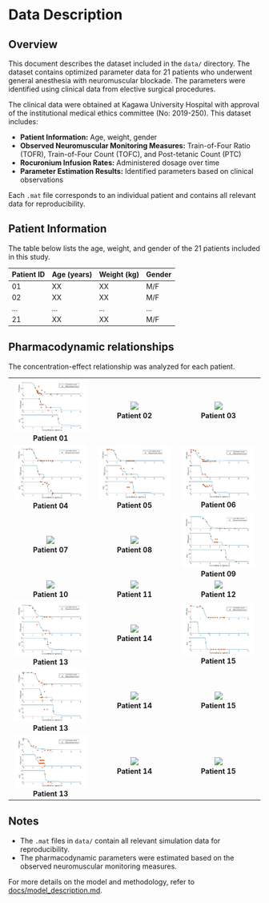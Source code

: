 # Data Description

## Overview
This document describes the dataset included in the `data/` directory. The dataset contains optimized parameter data for 21 patients who underwent general anesthesia with neuromuscular blockade. The parameters were identified using clinical data from elective surgical procedures.

The clinical data were obtained at Kagawa University Hospital with approval of the institutional medical ethics committee (No: 2019-250). This dataset includes:
- **Patient Information:** Age, weight, gender
- **Observed Neuromuscular Monitoring Measures:** Train-of-Four Ratio (TOFR), Train-of-Four Count (TOFC), and Post-tetanic Count (PTC)
- **Rocuronium Infusion Rates:** Administered dosage over time
- **Parameter Estimation Results:** Identified parameters based on clinical observations

Each `.mat` file corresponds to an individual patient and contains all relevant data for reproducibility.


## Patient Information
The table below lists the age, weight, and gender of the 21 patients included in this study.

| Patient ID | Age (years) | Weight (kg) | Gender |
|------------|------------|------------|--------|
| 01         | XX         | XX         | M/F    |
| 02         | XX         | XX         | M/F    |
| ...        | ...        | ...        | ...    |
| 21         | XX         | XX         | M/F    |


## Pharmacodynamic relationships 

The concentration-effect relationship was analyzed for each patient. 


<table align="center">
  <tr>
    <td align="center"><img src="images/patient_01.jpg" width="95%"><br><b>Patient 01</b></td>
    <td align="center"><img src="images/patient_02.jpg" width="95%"><br><b>Patient 02</b></td>
    <td align="center"><img src="images/patient_03.jpg" width="95%"><br><b>Patient 03</b></td>
  </tr>
  <tr>
    <td align="center"><img src="images/patient_04.jpg" width="95%"><br><b>Patient 04</b></td>
    <td align="center"><img src="images/patient_05.jpg" width="95%"><br><b>Patient 05</b></td>
    <td align="center"><img src="images/patient_06.jpg" width="95%"><br><b>Patient 06</b></td>
  </tr>
  <tr>
    <td align="center"><img src="images/patient_07.jpg" width="95%"><br><b>Patient 07</b></td>
    <td align="center"><img src="images/patient_08.jpg" width="95%"><br><b>Patient 08</b></td>
    <td align="center"><img src="images/patient_09.jpg" width="95%"><br><b>Patient 09</b></td>
  </tr>
  <tr>
    <td align="center"><img src="images/patient_10.jpg" width="95%"><br><b>Patient 10</b></td>
    <td align="center"><img src="images/patient_11.jpg" width="95%"><br><b>Patient 11</b></td>
    <td align="center"><img src="images/patient_12.jpg" width="95%"><br><b>Patient 12</b></td>
  </tr>
  <tr>
    <td align="center"><img src="images/patient_13.jpg" width="95%"><br><b>Patient 13</b></td>
    <td align="center"><img src="images/patient_14.jpg" width="95%"><br><b>Patient 14</b></td>
    <td align="center"><img src="images/patient_15.jpg" width="95%"><br><b>Patient 15</b></td>
  </tr>
  <tr>
    <td align="center"><img src="images/patient_16.jpg" width="95%"><br><b>Patient 13</b></td>
    <td align="center"><img src="images/patient_17.jpg" width="95%"><br><b>Patient 14</b></td>
    <td align="center"><img src="images/patient_18.jpg" width="95%"><br><b>Patient 15</b></td>
  </tr>
  <tr>
    <td align="center"><img src="images/patient_19.jpg" width="95%"><br><b>Patient 13</b></td>
    <td align="center"><img src="images/patient_20.jpg" width="95%"><br><b>Patient 14</b></td>
    <td align="center"><img src="images/patient_21.jpg" width="95%"><br><b>Patient 15</b></td>
  </tr>
</table>

## Notes
- The `.mat` files in `data/` contain all relevant simulation data for reproducibility.
- The pharmacodynamic parameters were estimated based on the observed neuromuscular monitoring measures.

For more details on the model and methodology, refer to [docs/model_description.md](docs/model_description.md).
